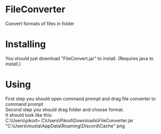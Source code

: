 # FileConverter
 Convert formats of files in folder

# Installing
You should just download "FileConvert.jar" to install.
(Requires java to install.)

# Using
First step you should open command prompt and drag file converter to command prompt<br>
Second step you should drag folder and choose format.<br>
It should look like this: <br>
C:\Users\pikod> C\Users\Pikod\Downloads\FileConverter.jar "C:\Users\musta\AppData\Roaming\Discord\Cache" png<br>
